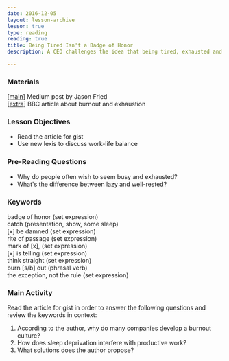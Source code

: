 ```yaml
---
date: 2016-12-05
layout: lesson-archive
lesson: true 
type: reading
reading: true
title: Being Tired Isn't a Badge of Honor
description: A CEO challenges the idea that being tired, exhausted and busy are signs of a good employee

---
```

### Materials 

[<a href="https://m.signalvnoise.com/being-tired-isn-t-a-badge-of-honor-fa6d4c8cff4e#.ylf0jkk1x" target="_blank">main</a>] Medium post by Jason Fried  
[<a href="http://www.bbc.com/future/story/20160721-the-reasons-why-exhaustion-and-burnout-are-so-common" target="_blank">extra</a>] BBC article about burnout and exhaustion   

### Lesson Objectives 

- Read the article for gist 
- Use new lexis to discuss work-life balance 

### Pre-Reading Questions 

- Why do people often wish to seem busy and exhausted? 
- What's the difference between lazy and well-rested? 

### Keywords 

badge of honor (set expression)   
catch (presentation, show, some sleep)  
[x] be damned (set expression)  
rite of passage (set expression)  
mark of [x], (set expression)  
[x] is telling (set expression)  
think straight (set expression)  
burn [s/b] out (phrasal verb)  
the exception, not the rule (set expression)  

### Main Activity 

Read the article for gist in order to answer the following questions and review the keywords in context: 

1. According to the author, why do many companies develop a burnout culture? 
2. How does sleep deprivation interfere with productive work? 
3. What solutions does the author propose?  

